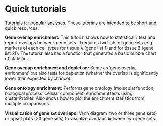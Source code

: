 # Quick tutorials
Tutorials for popular analyses. These tutorials are intended to be short and quick resources.

**Gene overlap enrichment:** This tutorial shows how to statistically test and report overlaps between gene sets. It requires two lists of gene sets (e.g markers of each cell types for tissue A (gene list 1) and for tissue B (gene list 2)). The tutorial also has a function that generates a basic bubble chart of statistics.

**Gene overlap enrichment and depletion:** Same as 'gene overlap enrichment' but also tests for depletion (whether the overlap is significantly lower than expected by chance).

**Gene ontology enrichment:** Performs gene ontology (molecular function, biological process, cellular component) enrichment tests using clusterProfiler. Also shows how to plot the enrichment statistics from multiple comparisons.

**Visualization of gene set overlaps:** Venn diagram (two or three gene sets) or upset plots (>3 gene sets) to visualize overlaps between two gene sets.
